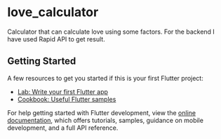 # love_calculator

Calculator that can calculate love using some factors. For the backend I have used Rapid API to get result.

## Getting Started
<!--
[![Love Calculator](images/display.png)](https://www.youtube.com/embed/GxCHEa1r6k4)




## Click the Image to check more about the project.
-->
A few resources to get you started if this is your first Flutter project:

- [Lab: Write your first Flutter app](https://docs.flutter.dev/get-started/codelab)
- [Cookbook: Useful Flutter samples](https://docs.flutter.dev/cookbook)

For help getting started with Flutter development, view the
[online documentation](https://docs.flutter.dev/), which offers tutorials,
samples, guidance on mobile development, and a full API reference.
